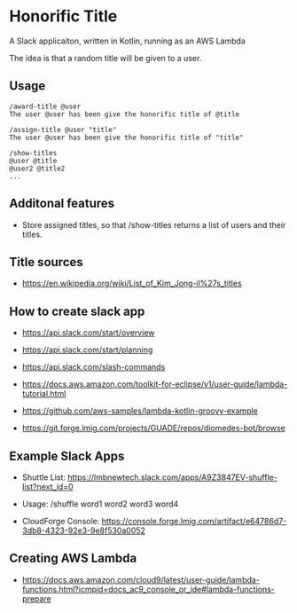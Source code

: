 # Honorific Title

A Slack applicaiton, written in Kotlin, running as an AWS Lambda

The idea is that a random title will be given to a user.

## Usage

    /award-title @user
    The user @user has been give the honorific title of @title

    /assign-title @user "title"
    The user @user has been give the honorific title of "title"

    /show-titles
    @user @title
    @user2 @title2
    ...

## Additonal features

* Store assigned titles, so that /show-titles returns a list of users and their titles.


## Title sources

* https://en.wikipedia.org/wiki/List_of_Kim_Jong-il%27s_titles

## How to create slack app

* https://api.slack.com/start/overview

* https://api.slack.com/start/planning

* https://api.slack.com/slash-commands

* https://docs.aws.amazon.com/toolkit-for-eclipse/v1/user-guide/lambda-tutorial.html

* https://github.com/aws-samples/lambda-kotlin-groovy-example

* https://git.forge.lmig.com/projects/GUADE/repos/diomedes-bot/browse

## Example Slack Apps

* Shuttle List: https://lmbnewtech.slack.com/apps/A9Z3847EV-shuffle-list?next_id=0
* Usage: /shuffle word1 word2 word3 word4

* CloudForge Console: https://console.forge.lmig.com/artifact/e64786d7-3db8-4323-92e3-9e8f530a0052

## Creating AWS Lambda

* https://docs.aws.amazon.com/cloud9/latest/user-guide/lambda-functions.html?icmpid=docs_ac9_console_or_ide#lambda-functions-prepare
